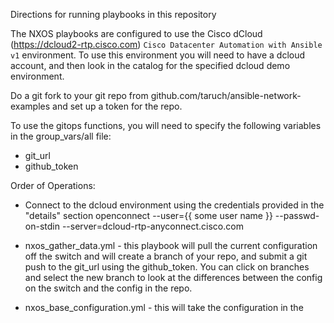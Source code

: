 Directions for running playbooks in this repository

The NXOS playbooks are configured to use the Cisco dCloud (https://dcloud2-rtp.cisco.com)
`Cisco Datacenter Automation with Ansible v1` environment.  To use this environment you will
need to have a dcloud account, and then look in the catalog for the specified dcloud demo
environment.

Do a git fork to your git repo from github.com/taruch/ansible-network-examples and set up a token for the repo.

To use the gitops functions, you will need to specify the following variables in the group_vars/all file:
- git_url
- github_token


Order of Operations:
 - Connect to the dcloud environment using the credentials provided in the "details" section
 openconnect --user={{ some user name }} --passwd-on-stdin --server=dcloud-rtp-anyconnect.cisco.com

 - nxos_gather_data.yml - this playbook will pull the current configuration off the switch and will 
 create a branch of your repo, and submit a git push to the git_url using the github_token. You can click
 on branches and select the new branch to look at the differences between the config on the switch and 
 the config in the repo.

 - nxos_base_configuration.yml - this will take the configuration in the 
